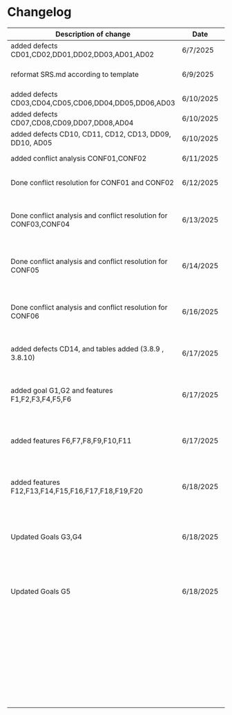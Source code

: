 # Changelog

| Description of change                            | Date       | Author       | Reason                   |
|--------------------------------------------------|------------|--------------|--------------------------|
| added defects CD01,CD02,DD01,DD02,DD03,AD01,AD02 |  6/7/2025  | Tze Yuan     | Defects Found            |
| reformat SRS.md according to template            |  6/9/2025  | Tze Yuan     | Better follow template   |
| added defects CD03,CD04,CD05,CD06,DD04,DD05,DD06,AD03| 6/10/2025 | Jun Xiang | Defects Found            |
| added defects CD07,CD08,CD09,DD07,DD08,AD04      |  6/10/2025 | Desmond Goh  | Defects Found            |
| added defects CD10, CD11, CD12, CD13, DD09, DD10, AD05|   6/10/2025         |     Mun Kit         |    Defects Found                      |
| added conflict analysis CONF01,CONF02            |  6/11/2025 | Tze Yuan     | Analyzed conflicts       |
| Done conflict resolution for CONF01 and CONF02   |  6/12/2025 | Tze Yuan     | Done conflicts resolution |
| Done conflict analysis and conflict resolution for CONF03,CONF04   |  6/13/2025  | Jun Xiang   | Analyzed conflicts and Done conflicts resolution        |
| Done conflict analysis and conflict resolution for CONF05  | 6/14/2025 | Desmond Goh | Analyzed conflicts and Done conflicts resolution  |
| Done conflict analysis and conflict resolution for CONF06 | 6/16/2025  |  Mun Kit    |  Analyzed conflicts and Done conflicts resolution   |
| added defects CD14, and tables added (3.8.9 , 3.8.10) | 6/17/2025 | Jun Xiang | Defects Found and table added  |
| added goal G1,G2 and features F1,F2,F3,F4,F5,F6 | 6/17/2025 | Demsmond Goh  | Original srs document did not show it | 
| added features F6,F7,F8,F9,F10,F11 | 6/17/2025  | Jun Xiang | Original srs document did not show it |
| added features F12,F13,F14,F15,F16,F17,F18,F19,F20 | 6/18/2025 | Tze Yuan | Original srs document did not show it |
| Updated Goals G3,G4                              |  6/18/2025 |   Tze Yuan   | Original srs document did not show Goals |
| Updated Goals G5                                 |  6/18/2025 |   Jun Xiang  | Original srs document did not show Goals |
|                                                  |            |              |                          |
|                                                  |            |              |                          |
|                                                  |            |              |                          |
|                                                  |            |              |                          |
|                                                  |            |              |                          |
|                                                  |            |              |                          |
|                                                  |            |              |                          |
|                                                  |            |              |                          |
|                                                  |            |              |                          |
|                                                  |            |              |                          |
|                                                  |            |              |                          |
|                                                  |            |              |                          |
|                                                  |            |              |                          |
|                                                  |            |              |                          |
|                                                  |            |              |                          |
|                                                  |            |              |                          |
|                                                  |            |              |                          |
|                                                  |            |              |                          |
|                                                  |            |              |                          |
|                                                  |            |              |                          |
|                                                  |            |              |                          |
|                                                  |            |              |                          |
|                                                  |            |              |                          |
|                                                  |            |              |                          |
|                                                  |            |              |                          |
|                                                  |            |              |                          |
|                                                  |            |              |                          |
|                                                  |            |              |                          |
|                                                  |            |              |                          |
|                                                  |            |              |                          |
|                                                  |            |              |                          |
|                                                  |            |              |                          |
|                                                  |            |              |                          |
|                                                  |            |              |                          |

